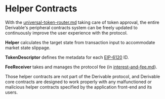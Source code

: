 # Helper Contracts

With the [universal-token-router.md](universal-token-router.md "mention") taking care of token approval, the entire Derivable's peripheral contracts system can be freely updated to continuously improve the user experience with the protocol.

**Helper** calculates the target state from transaction input to accommodate market state slippage.

**TokenDescriptor** defines the metadata for each [EIP-6120](https://eips.ethereum.org/EIPS/eip-6120) ID.

**FeeReceiver** takes and manages the protocol fee (in [interest-and-fee.md](../protocol/interest-and-fee.md "mention")).

Those helper contracts are not part of the Derivable protocol, and Derivable core contracts are designed to work properly with any malfunctioned or malicious helper contracts specified by the application front-end and its users.
